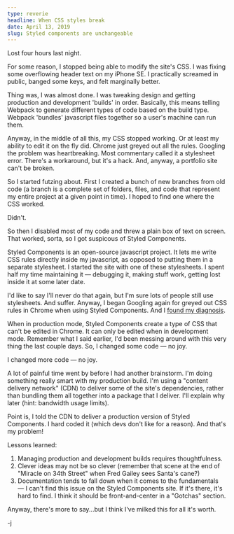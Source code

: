 ```yaml
---
type: reverie
headline: When CSS styles break
date: April 13, 2019
slug: Styled components are unchangeable 
---
```


Lost four hours last night.

For some reason, I stopped being able to modify the site's CSS. I was fixing some overflowing header text on my iPhone SE. I practically screamed in public, banged some keys, and felt marginally better. 


Thing was, I was almost done. I was tweaking design and getting production and development 'builds' in order. Basically, this means telling Webpack to generate different types of code based on the build type. Webpack 'bundles' javascript files together so a user's machine can run them.

Anyway, in the middle of all this, my CSS stopped working. Or at least my ability to edit it on the fly did. Chrome just greyed out all the rules. Googling the problem was heartbreaking. Most commentary called it a stylesheet error. There's a workaround, but it's a hack. And, anyway, a portfolio site can't be broken.

So I started futzing about. First I created a bunch of new branches from old code (a branch is a complete set of folders, files, and code that represent my entire project at a given point in time). I hoped to find one where the CSS worked. 

Didn't. 

So then I disabled most of my code and threw a plain box of text on screen. That worked, sorta, so I got suspicous of Styled Components.

Styled Components is an open-source javascript project. It lets me write CSS rules directly inside my javascript, as opposed to putting them in a separate stylesheet. I started the site with one of these stylesheets. I spent half my time maintaining it — debugging it, making stuff work, getting lost inside it at some later date.

I'd like to say I'll never do that again, but I'm sure lots of people still use stylesheets. And suffer. Anyway, I began Googling again for greyed out CSS rules in Chrome when using Styled Components. And I [found my diagnosis](https://stackoverflow.com/questions/51544215/styled-component-styles-are-disabled-in-chrome-devtools).

When in production mode, Styled Components create a type of CSS that can't be edited in Chrome. It can only be edited when in development mode. Remember what I said earlier, I'd been messing around with this very thing the last couple days. So, I changed some code — no joy. 

I changed more code — no joy.

A lot of painful time went by before I had another brainstorm. I'm doing something really smart with my production build. I'm using a "content delivery network" (CDN) to deliver some of the site's dependencies, rather than bundling them all together into a package that I deliver. I'll explain why later (hint: bandwidth usage limits). 

Point is, I told the CDN to deliver a production version of Styled Components. I hard coded it (which devs don't like for a reason). And that's my problem! 

Lessons learned:

1. Managing production and development builds requires thoughtfulness.
2. Clever ideas may not be so clever (remember that scene at the end of "Miracle on 34th Street" when Fred Gailey sees Santa's cane?)
3. Documentation tends to fall down when it comes to the fundamentals — I can't find this issue on the Styled Components site. If it's there, it's hard to find. I think it should be front-and-center in a "Gotchas" section.

Anyway, there's more to say...but I think I've milked this for all it's worth.

-j